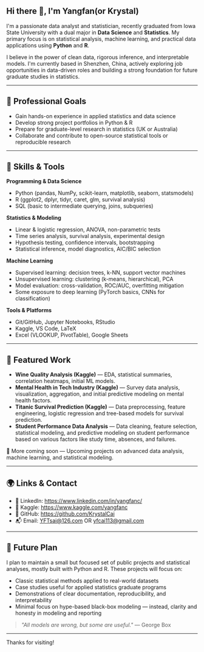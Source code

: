 ## Hi there 👋, I'm Yangfan(or Krystal)

I'm a passionate data analyst and statistician, recently graduated from Iowa State University with a dual major in **Data Science** and **Statistics**. My primary focus is on statistical analysis, machine learning, and practical data applications using **Python** and **R**.

I believe in the power of clean data, rigorous inference, and interpretable models. I'm currently based in Shenzhen, China, actively exploring job opportunities in data-driven roles and building a strong foundation for future graduate studies in statistics.

---

## 💼 Professional Goals

- Gain hands-on experience in applied statistics and data science
- Develop strong project portfolios in Python & R
- Prepare for graduate-level research in statistics (UK or Australia)
- Collaborate and contribute to open-source statistical tools or reproducible research

---

## 🔧 Skills & Tools

**Programming & Data Science**  
- Python (pandas, NumPy, scikit-learn, matplotlib, seaborn, statsmodels)  
- R (ggplot2, dplyr, tidyr, caret, glm, survival analysis)  
- SQL (basic to intermediate querying, joins, subqueries)  

**Statistics & Modeling**  
- Linear & logistic regression, ANOVA, non-parametric tests  
- Time series analysis, survival analysis, experimental design  
- Hypothesis testing, confidence intervals, bootstrapping  
- Statistical inference, model diagnostics, AIC/BIC selection  

**Machine Learning**  
- Supervised learning: decision trees, k-NN, support vector machines  
- Unsupervised learning: clustering (k-means, hierarchical), PCA  
- Model evaluation: cross-validation, ROC/AUC, overfitting mitigation  
- Some exposure to deep learning (PyTorch basics, CNNs for classification)

**Tools & Platforms**  
- Git/GitHub, Jupyter Notebooks, RStudio  
- Kaggle, VS Code, LaTeX  
- Excel (VLOOKUP, PivotTable), Google Sheets

---

## 📘 Featured Work

- **Wine Quality Analysis (Kaggle)** — EDA, statistical summaries, correlation heatmaps, initial ML models.
- **Mental Health in Tech Industry (Kaggle)** — Survey data analysis, visualization, aggregation, and initial predictive modeling on mental health factors.
- **Titanic Survival Prediction (Kaggle)** — Data preprocessing, feature engineering, logistic regression and tree-based models for survival prediction.
- **Student Performance Data Analysis** — Data cleaning, feature selection, statistical modeling, and predictive modeling on student performance based on various factors like study time, absences, and failures.

📌 More coming soon — Upcoming projects on advanced data analysis, machine learning, and statistical modeling.

---

## 🌍 Links & Contact

- 💼 LinkedIn: https://www.linkedin.com/in/yangfanc/ 
- 🧠 Kaggle: https://www.kaggle.com/yangfanc 
- 💾 GitHub: https://github.com/KrystalCai 
- 📬 Email: YFTsai@126.com OR yfcai113@gmail.com

---

## 🧭 Future Plan

I plan to maintain a small but focused set of public projects and statistical analyses, mostly built with Python and R. These projects will focus on:

- Classic statistical methods applied to real-world datasets  
- Case studies useful for applied statistics graduate programs  
- Demonstrations of clear documentation, reproducibility, and interpretability  
- Minimal focus on hype-based black-box modeling — instead, clarity and honesty in modeling and reporting

> _"All models are wrong, but some are useful."_ — George Box

---

Thanks for visiting!

